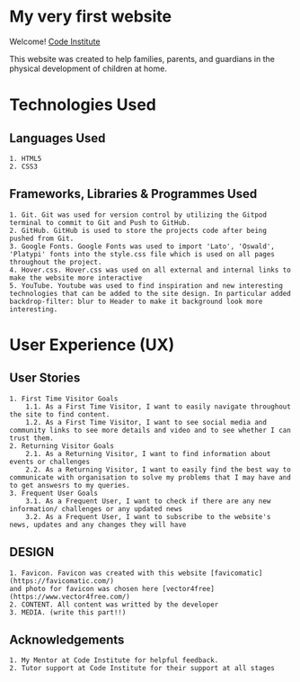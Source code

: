 # My very first  website

Welcome! [Code Institute](http://codeinstitute.net) 

This website was created to help families, parents, and guardians in the physical development of children at home.

# Technologies Used
## Languages Used
    1. HTML5
    2. CSS3
## Frameworks, Libraries & Programmes Used
    1. Git. Git was used for version control by utilizing the Gitpod terminal to commit to Git and Push to GitHub.
    2. GitHub. GitHub is used to store the projects code after being pushed from Git.
    3. Google Fonts. Google Fonts was used to import 'Lato', 'Oswald', 'Platypi' fonts into the style.css file which is used on all pages throughout the project.
    4. Hover.css. Hover.css was used on all external and internal links to make the website more interactive
    5. YouTube. Youtube was used to find inspiration and new interesting technologies that can be added to the site design. In particular added backdrop-filter: blur to Header to make it background look more interesting.

# User Experience (UX)
## User Stories
    1. First Time Visitor Goals
        1.1. As a First Time Visitor, I want to easily navigate throughout the site to find content.
        1.2. As a First Time Visitor, I want to see social media and community links to see more details and video and to see whether I can trust them.
    2. Returning Visitor Goals
        2.1. As a Returning Visitor, I want to find information about events or challenges
        2.2. As a Returning Visitor, I want to easily find the best way to communicate with organisation to solve my problems that I may have and to get answesrs to my queries.
    3. Frequent User Goals
        3.1. As a Frequent User, I want to check if there are any new information/ challenges or any updated news
        3.2. As a Frequent User, I want to subscribe to the website's news, updates and any changes they will have
## DESIGN
    1. Favicon. Favicon was created with this website [favicomatic](https://favicomatic.com/) 
    and photo for favicon was chosen here [vector4free](https://www.vector4free.com/)    
    2. CONTENT. All content was writted by the developer
    3. MEDIA. (write this part!!)

## Acknowledgements
    1. My Mentor at Code Institute for helpful feedback.
    2. Tutor support at Code Institute for their support at all stages

    
